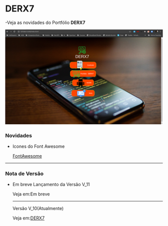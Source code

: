 # DERX7
-Veja as novidades do Portfólio <b>DERX7</b>

<img src="imgs/PortfolioDERX.png">
<h3>Novidades</h3>
<ul>
<li>
    <p>Icones do Font Awesome</p>
    <a href="https://fontawesome.com/icons" target="_blank">FontAwesome</a>
</li>

</ul>

<hr>
<h3>Nota de Versão</h3>
<ul>
<li>
    <p>Em breve Lançamento da Versão V_11</p>
    <p>Veja em:Em breve</p>
    <hr>
    <p>Versão V_10(Atualmente)</p>
    <p>Veja em:<a href="https://derio123.github.io/DERX7/" target="_blank">DERX7</a></p>
</li>
</ul>
